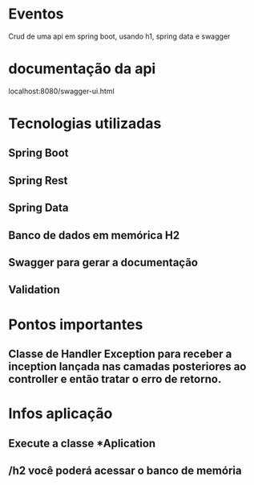 # Eventos

Crud de uma api em spring boot, usando h1, spring data e swagger

# documentação da api

localhost:8080/swagger-ui.html

# Tecnologias utilizadas

## Spring Boot
## Spring Rest
## Spring Data
## Banco de dados em memórica H2
## Swagger para gerar a documentação
## Validation


# Pontos importantes

## Classe de Handler Exception para receber a inception lançada nas camadas posteriores ao controller e então tratar o erro de retorno.


# Infos aplicação

## Execute a classe *Aplication
## /h2 você poderá acessar o banco de memória

